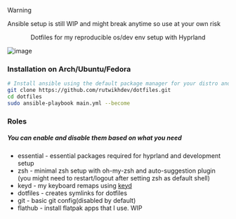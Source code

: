 > [!WARNING]  
> Ansible setup is still WIP and might break anytime so use at your own risk

<p align="center">Dotfiles for my reproducible os/dev env setup with Hyprland</p>

![image](https://github.com/user-attachments/assets/edf4b43d-3fad-4de4-8ebd-e3912421ebc9)


### Installation on Arch/Ubuntu/Fedora
```bash
# Install ansible using the default package manager for your distro and run,
git clone https://github.com/rutwikhdev/dotfiles.git
cd dotfiles
sudo ansible-playbook main.yml --become
```

### Roles
##### You can enable and disable them based on what you need
- essential - essential packages required for hyprland and development setup
- zsh - minimal zsh setup with oh-my-zsh and auto-suggestion plugin (you might need to restart/logout after setting zsh as default shell)
- keyd - my keyboard remaps using [keyd](https://github.com/rvaiya/keyd)
- dotfiles - creates symlinks for dotfiles
- git - basic git config(disabled by default)
- flathub - install flatpak apps that I use. WIP
